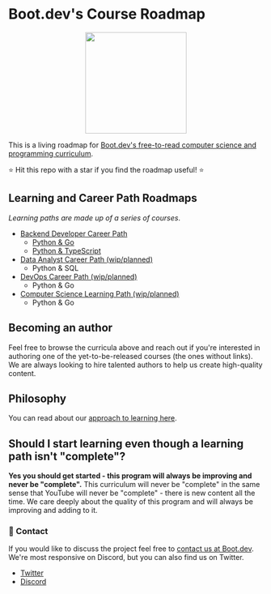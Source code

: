 # Boot.dev's Course Roadmap

<p align="center">
  <img src="https://github.com/bootdotdev/bootdev/assets/4583705/7a1184f1-bb43-45fa-a363-f18f8309056f" style="width:200px;" />
</p>

This is a living roadmap for [Boot.dev's free-to-read computer science and programming curriculum](https://www.boot.dev).

⭐ Hit this repo with a star if you find the roadmap useful! ⭐

## Learning and Career Path Roadmaps

_Learning paths are made up of a series of courses_.

- [Backend Developer Career Path](paths/backend.md)
  - [Python & Go](https://www.boot.dev/tracks/backend-python-golang)
  - [Python & TypeScript](https://www.boot.dev/tracks/backend-python-typescript)
- [Data Analyst Career Path (wip/planned)](paths/data-analyst.md)
  - Python & SQL
- [DevOps Career Path (wip/planned)](paths/devops.md)
  - Python & Go
- [Computer Science Learning Path (wip/planned)](paths/computer-science.md)
  - Python & Go

## Becoming an author

Feel free to browse the curricula above and reach out if you're interested in authoring one of the yet-to-be-released courses (the ones without links). We are always looking to hire talented authors to help us create high-quality content.

## Philosophy

You can read about our [approach to learning here](https://blog.boot.dev/about/).

## Should I start learning even though a learning path isn't "complete"?

**Yes you should get started - this program will always be improving and never be "complete".** This curriculum will never be "complete" in the same sense that YouTube will never be "complete" - there is new content all the time. We care deeply about the quality of this program and will always be improving and adding to it.

### 💬 Contact

If you would like to discuss the project feel free to [contact us at Boot.dev](https://blog.boot.dev/contact/). We're most responsive on Discord, but you can also find us on Twitter.

- [Twitter](https://twitter.com/bootdotdev)
- [Discord](https://www.boot.dev/community)
